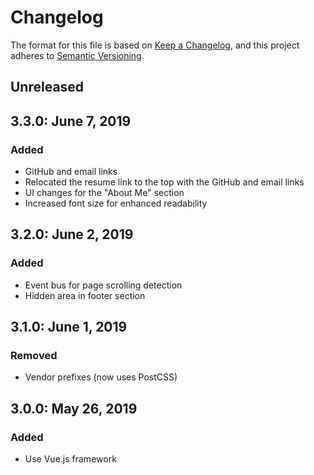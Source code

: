 # Changelog

The format for this file is based on [Keep a Changelog](https://keepachangelog.com/en/1.0.0/),
and this project adheres to [Semantic Versioning](https://semver.org/spec/v2.0.0.html).

## Unreleased

## 3.3.0: June 7, 2019

### Added

- GitHub and email links
- Relocated the resume link to the top with the GitHub and email links
- UI changes for the "About Me" section
- Increased font size for enhanced readability

## 3.2.0: June 2, 2019

### Added

- Event bus for page scrolling detection
- Hidden area in footer section

## 3.1.0: June 1, 2019

### Removed

- Vendor prefixes (now uses PostCSS)

## 3.0.0: May 26, 2019

### Added

- Use Vue.js framework
